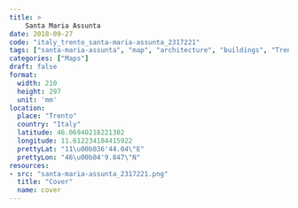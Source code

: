 ```yaml
---
title: > 
    Santa Maria Assunta
date: 2018-09-27
code: "italy_trento_santa-maria-assunta_2317221"
tags: ["santa-maria-assunta", "map", "architecture", "buildings", "Trento", "Italy"]
categories: ["Maps"]
draft: false
format:
  width: 210
  height: 297
  unit: 'mm'
location:
  place: "Trento"
  country: "Italy"
  latitude: 46.06940218221302
  longitude: 11.612234184415922
  prettyLat: "11\u00b036'44.04\"E"
  prettyLon: "46\u00b04'9.847\"N"
resources:
- src: "santa-maria-assunta_2317221.png"
  title: "Cover"
  name: cover
---
```

